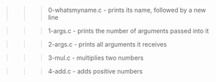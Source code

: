 >>> 0-whatsmyname.c
	- prints its name, followed by a new line

>>> 1-args.c
	- prints the number of arguments passed into it

>>> 2-args.c
	- prints all arguments it receives

>>> 3-mul.c
	- multiplies two numbers

>>> 4-add.c
	- adds positive numbers
